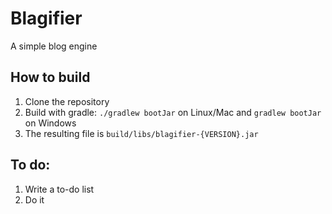 # Blagifier
A simple blog engine

## How to build
1. Clone the repository
2. Build with gradle: `./gradlew bootJar` on Linux/Mac and `gradlew bootJar` on Windows
3. The resulting file is `build/libs/blagifier-{VERSION}.jar`

## To do:
1. Write a to-do list
2. Do it
